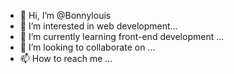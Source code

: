 - 👋 Hi, I’m @Bonnylouis
- 👀 I’m interested in web development...
- 🌱 I’m currently learning front-end development ...
- 💞️ I’m looking to collaborate on ...
- 📫 How to reach me ...

<!---
Bonnylouis/Bonnylouis is a ✨ special ✨ repository because its `README.md` (this file) appears on your GitHub profile.
You can click the Preview link to take a look at your changes.
--->

